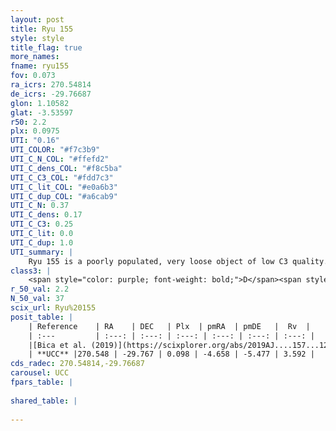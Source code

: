 ```yaml
---
layout: post
title: Ryu 155
style: style
title_flag: true
more_names: 
fname: ryu155
fov: 0.073
ra_icrs: 270.54814
de_icrs: -29.76687
glon: 1.10582
glat: -3.53597
r50: 2.2
plx: 0.0975
UTI: "0.16"
UTI_COLOR: "#f7c3b9"
UTI_C_N_COL: "#ffefd2"
UTI_C_dens_COL: "#f8c5ba"
UTI_C_C3_COL: "#fdd7c3"
UTI_C_lit_COL: "#e0a6b3"
UTI_C_dup_COL: "#a6cab9"
UTI_C_N: 0.37
UTI_C_dens: 0.17
UTI_C_C3: 0.25
UTI_C_lit: 0.0
UTI_C_dup: 1.0
UTI_summary: |
    Ryu 155 is a poorly populated, very loose object of low C3 quality. It is rarely studied in the literature, with no articles listed in the last 6 years.
class3: |
    <span style="color: purple; font-weight: bold;">D</span><span style="color: #FFC300; font-weight: bold;">B</span>
r_50_val: 2.2
N_50_val: 37
scix_url: Ryu%20155
posit_table: |
    | Reference    | RA    | DEC   | Plx  | pmRA  | pmDE   |  Rv  |
    | :---         | :---: | :---: | :---: | :---: | :---: | :---: |
    |[Bica et al. (2019)](https://scixplorer.org/abs/2019AJ....157...12B) | 270.547 | -29.78 | -- | -- | -- | -- |
    | **UCC** |270.548 | -29.767 | 0.098 | -4.658 | -5.477 | 3.592 | 
cds_radec: 270.54814,-29.76687
carousel: UCC
fpars_table: |
    
shared_table: |
    
---
```

